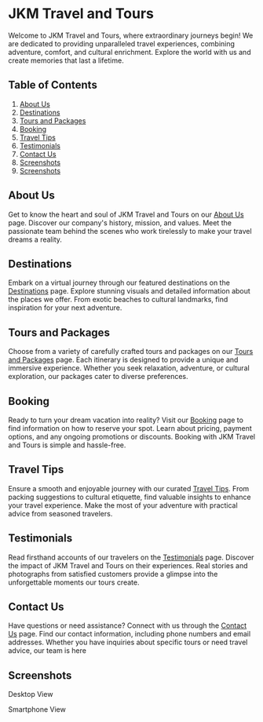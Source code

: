 # JKM Travel and Tours

Welcome to JKM Travel and Tours, where extraordinary journeys begin! We are dedicated to providing unparalleled travel experiences, combining adventure, comfort, and cultural enrichment. Explore the world with us and create memories that last a lifetime.

## Table of Contents

1. [About Us](#about-us)
2. [Destinations](#destinations)
3. [Tours and Packages](#tours-and-packages)
4. [Booking](#booking)
5. [Travel Tips](#travel-tips)
6. [Testimonials](#testimonials)
7. [Contact Us](#contact-us)
8. [Screenshots](#screenshot)
9. [Screenshots](#screenshot)

## About Us

Get to know the heart and soul of JKM Travel and Tours on our [About Us](#about-us) page. Discover our company's history, mission, and values. Meet the passionate team behind the scenes who work tirelessly to make your travel dreams a reality.

## Destinations

Embark on a virtual journey through our featured destinations on the [Destinations](#destinations) page. Explore stunning visuals and detailed information about the places we offer. From exotic beaches to cultural landmarks, find inspiration for your next adventure.

## Tours and Packages

Choose from a variety of carefully crafted tours and packages on our [Tours and Packages](#tours-and-packages) page. Each itinerary is designed to provide a unique and immersive experience. Whether you seek relaxation, adventure, or cultural exploration, our packages cater to diverse preferences.

## Booking

Ready to turn your dream vacation into reality? Visit our [Booking](#booking) page to find information on how to reserve your spot. Learn about pricing, payment options, and any ongoing promotions or discounts. Booking with JKM Travel and Tours is simple and hassle-free.

## Travel Tips

Ensure a smooth and enjoyable journey with our curated [Travel Tips](#travel-tips). From packing suggestions to cultural etiquette, find valuable insights to enhance your travel experience. Make the most of your adventure with practical advice from seasoned travelers.

## Testimonials

Read firsthand accounts of our travelers on the [Testimonials](#testimonials) page. Discover the impact of JKM Travel and Tours on their experiences. Real stories and photographs from satisfied customers provide a glimpse into the unforgettable moments our tours create.

## Contact Us

Have questions or need assistance? Connect with us through the [Contact Us](#contact-us) page. Find our contact information, including phone numbers and email addresses. Whether you have inquiries about specific tours or need travel advice, our team is here

## Screenshots
<p>Desktop View</p>
<p>Smartphone View</p>


